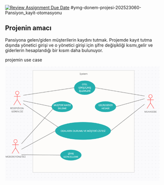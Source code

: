 [![Review Assignment Due Date](https://classroom.github.com/assets/deadline-readme-button-24ddc0f5d75046c5622901739e7c5dd533143b0c8e959d652212380cedb1ea36.svg)](https://classroom.github.com/a/QA5O9x4M)
#ymg-donem-projesi-202523060-Pansiyon_kayit-otomasyonu
## Projenin amacı
Pansiyona gelen/giden müşterilerin kaydını tutmak. Projemde kayıt tutma dışında yönetici girişi ve o yönetici girişi için şifre değişikliği kısmı,gelir ve giderlerin hesaplandığı bir kısım daha bulunuyor.



projemin use case


![use case](https://github.com/Iskenderun-Technical-University/ymg-donem-projesi-202523060-Pansiyon_kayit-otomasyonu/blob/main/YMG.png)
